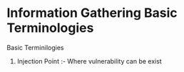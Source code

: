 # Information Gathering  Basic Terminologies

Basic Terminilogies

1. Injection Point :- Where vulnerability can be exist
